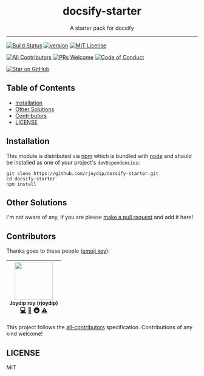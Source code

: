 <div align="center">
<h1>docsify-starter</h1>

<p>A starter pack for docsify</p>
</div>

<hr />

[![Build Status][build-badge]][build]
[![version][version-badge]][package]
[![MIT License][license-badge]][license]

[![All Contributors](https://img.shields.io/badge/all_contributors-1-orange.svg?style=flat-square)](#contributors)
[![PRs Welcome][prs-badge]][prs]
[![Code of Conduct][coc-badge]][coc]

[![Star on GitHub][github-star-badge]][github-star]

## Table of Contents

<!-- START doctoc -->

- [Installation](#installation)
- [Other Solutions](#other-solutions)
- [Contributors](#contributors)
- [LICENSE](#license)

<!-- END doctoc -->

## Installation

This module is distributed via [npm][npm] which is bundled with [node][node] and
should be installed as one of your project's `devDependencies`:

```
git clone https://github.com/rjoydip/docsify-starter.git
cd docsify-starter
npm install
```

## Other Solutions

I'm not aware of any, if you are please [make a pull request][prs] and add it
here!

## Contributors

Thanks goes to these people ([emoji key][emojis]):

<!-- ALL-CONTRIBUTORS-LIST:START - Do not remove or modify this section -->

| [<img src="https://avatars.githubusercontent.com/u/1500684?v=3" width="100px;"/><br /><sub>Joydip roy (rjoydip)</sub>](https://rjoydip.com)<br />[💻](https://github.com/rjoydip/docsify-starter/commits?author=rjoydip) [📖](https://github.com/rjoydip/docsify-starter/commits?author=rjoydip) 🚇 [⚠️](https://github.com/rjoydip/docsify-starter/commits?author=rjoydip) |
| :-------------------------------------------------------------------------------------------------------------------------------------------------------------------------------------------------------------------------------------------------------------------------------------------------------------------------------------------------------------------------: |


<!-- ALL-CONTRIBUTORS-LIST:END -->

This project follows the [all-contributors][all-contributors] specification.
Contributions of any kind welcome!

## LICENSE

MIT

[npm]: https://www.npmjs.com/
[node]: https://nodejs.org
[build-badge]: https://img.shields.io/travis/rjoydip/docsify-starter.svg?style=flat-square
[build]: https://travis-ci.org/rjoydip/docsify-starter
[version-badge]: https://img.shields.io/npm/v/docsify-starter.svg?style=flat-square
[package]: https://www.npmjs.com/package/docsify-starter
[license-badge]: https://img.shields.io/npm/l/docsify-starter.svg?style=flat-square
[license]: https://github.com/rjoydip/docsify-starter/blob/master/LICENSE
[prs-badge]: https://img.shields.io/badge/PRs-welcome-brightgreen.svg?style=flat-square
[prs]: http://makeapullrequest.com
[donate-badge]: https://img.shields.io/badge/$-support-green.svg?style=flat-square
[coc-badge]: https://img.shields.io/badge/code%20of-conduct-ff69b4.svg?style=flat-square
[coc]: https://github.com/rjoydip/docsify-starter/blob/master/other/CODE_OF_CONDUCT.md
[github-star-badge]: https://img.shields.io/github/stars/rjoydip/docsify-starter.svg?style=social
[github-star]: https://github.com/rjoydip/docsify-starter/stargazers
[emojis]: https://github.com/rjoydip/all-contributors#emoji-key
[all-contributors]: https://github.com/rjoydip/all-contributors
